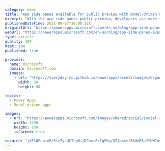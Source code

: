 ```yaml
---
category: news
title: "App side panes available for public preview with model-driven apps"
excerpt: "With the app side panes public preview, developers can more than one pane on the right/far side of the model-driven app."
publishedDateTime: 2021-09-07T10:00:32Z
originalUrl: "https://powerapps.microsoft.com/en-us/blog/app-side-panes-available-for-public-preview-with-model-driven-apps/"
webUrl: "https://powerapps.microsoft.com/en-us/blog/app-side-panes-available-for-public-preview-with-model-driven-apps/"
type: article
quality: 104
heat: 104
published: true

provider:
  name: Microsoft
  domain: microsoft.com
  images:
    - url: "https://everyday-cc.github.io/powerapps/assets/images/organizations/microsoft.com-50x50.jpg"
      width: 50
      height: 50

topics:
  - Power Apps
  - Model-driven apps

images:
  - url: "https://powerapps.microsoft.com/images/shared/social/social-share-post-ignite.png"
    width: 1200
    height: 630
    isCached: true

secured: "jXPk0FupinB/3ie7ycULThg6ijD9ber8cIgFKg/OZjbxx+lBXdoP8aJYhWCoyQ8iBUE4b4PNRY+fEe6PF2bbI2Ku/RM5Reu45APGrk0tl9H/ImTe0mlOWlUWW4/Ho1LbrxhPssd4gRGvMl4dkicqXxTsPlIQgm+aim/BocPrsminN9CwBxrpVU4haN0qRZGQ3Bkky13sFoX1OgumcehiAcCeorDjbfHkKMwaVef+SFmtbePwn6LrstSFH2jlZADNeXXbW2g6kLczvx+4nJ9QCLFlX+LfscHVB9Y8ZfgsWJxBv7lXxAInu4O5IPJQ1NnwrowYHrZu16De7bn/quVfm4/6K0LasPAQWSO5ieAwDbg=;XM/XRcDutDb2/qLniPwhmA=="
---
```


